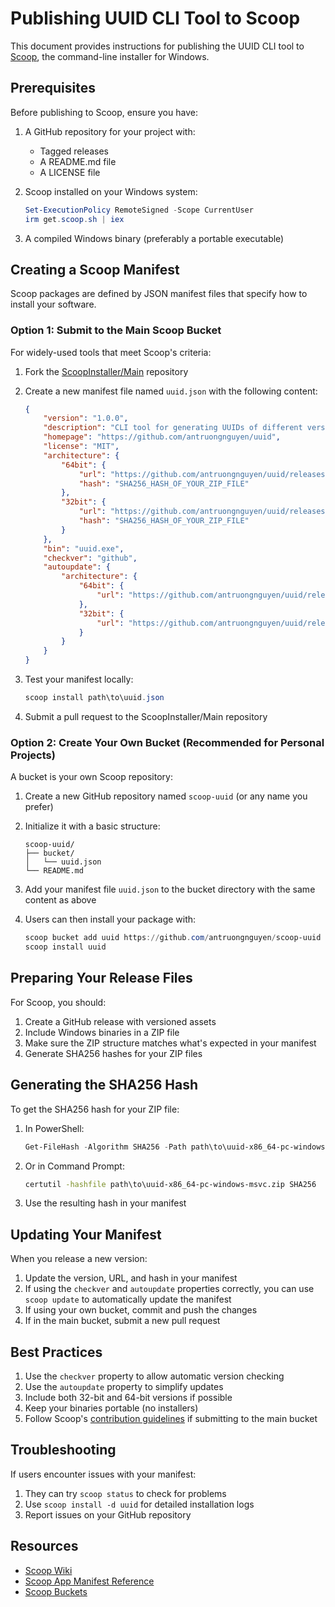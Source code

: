 # Publishing UUID CLI Tool to Scoop

This document provides instructions for publishing the UUID CLI tool to [Scoop](https://scoop.sh/), the command-line installer for Windows.

## Prerequisites

Before publishing to Scoop, ensure you have:

1. A GitHub repository for your project with:
   - Tagged releases
   - A README.md file
   - A LICENSE file

2. Scoop installed on your Windows system:
   ```powershell
   Set-ExecutionPolicy RemoteSigned -Scope CurrentUser
   irm get.scoop.sh | iex
   ```

3. A compiled Windows binary (preferably a portable executable)

## Creating a Scoop Manifest

Scoop packages are defined by JSON manifest files that specify how to install your software.

### Option 1: Submit to the Main Scoop Bucket

For widely-used tools that meet Scoop's criteria:

1. Fork the [ScoopInstaller/Main](https://github.com/ScoopInstaller/Main) repository

2. Create a new manifest file named `uuid.json` with the following content:

   ```json
   {
       "version": "1.0.0",
       "description": "CLI tool for generating UUIDs of different versions",
       "homepage": "https://github.com/antruongnguyen/uuid",
       "license": "MIT",
       "architecture": {
           "64bit": {
               "url": "https://github.com/antruongnguyen/uuid/releases/download/v1.0.0/uuid-x86_64-pc-windows-msvc.zip",
               "hash": "SHA256_HASH_OF_YOUR_ZIP_FILE"
           },
           "32bit": {
               "url": "https://github.com/antruongnguyen/uuid/releases/download/v1.0.0/uuid-i686-pc-windows-msvc.zip",
               "hash": "SHA256_HASH_OF_YOUR_ZIP_FILE"
           }
       },
       "bin": "uuid.exe",
       "checkver": "github",
       "autoupdate": {
           "architecture": {
               "64bit": {
                   "url": "https://github.com/antruongnguyen/uuid/releases/download/v$version/uuid-x86_64-pc-windows-msvc.zip"
               },
               "32bit": {
                   "url": "https://github.com/antruongnguyen/uuid/releases/download/v$version/uuid-i686-pc-windows-msvc.zip"
               }
           }
       }
   }
   ```

3. Test your manifest locally:
   ```powershell
   scoop install path\to\uuid.json
   ```

4. Submit a pull request to the ScoopInstaller/Main repository

### Option 2: Create Your Own Bucket (Recommended for Personal Projects)

A bucket is your own Scoop repository:

1. Create a new GitHub repository named `scoop-uuid` (or any name you prefer)

2. Initialize it with a basic structure:
   ```
   scoop-uuid/
   ├── bucket/
   │   └── uuid.json
   └── README.md
   ```

3. Add your manifest file `uuid.json` to the bucket directory with the same content as above

4. Users can then install your package with:
   ```powershell
   scoop bucket add uuid https://github.com/antruongnguyen/scoop-uuid
   scoop install uuid
   ```

## Preparing Your Release Files

For Scoop, you should:

1. Create a GitHub release with versioned assets
2. Include Windows binaries in a ZIP file
3. Make sure the ZIP structure matches what's expected in your manifest
4. Generate SHA256 hashes for your ZIP files

## Generating the SHA256 Hash

To get the SHA256 hash for your ZIP file:

1. In PowerShell:
   ```powershell
   Get-FileHash -Algorithm SHA256 -Path path\to\uuid-x86_64-pc-windows-msvc.zip
   ```

2. Or in Command Prompt:
   ```cmd
   certutil -hashfile path\to\uuid-x86_64-pc-windows-msvc.zip SHA256
   ```

3. Use the resulting hash in your manifest

## Updating Your Manifest

When you release a new version:

1. Update the version, URL, and hash in your manifest
2. If using the `checkver` and `autoupdate` properties correctly, you can use `scoop update` to automatically update the manifest
3. If using your own bucket, commit and push the changes
4. If in the main bucket, submit a new pull request

## Best Practices

1. Use the `checkver` property to allow automatic version checking
2. Use the `autoupdate` property to simplify updates
3. Include both 32-bit and 64-bit versions if possible
4. Keep your binaries portable (no installers)
5. Follow Scoop's [contribution guidelines](https://github.com/ScoopInstaller/Scoop/wiki/Contributing-Guidelines) if submitting to the main bucket

## Troubleshooting

If users encounter issues with your manifest:

1. They can try `scoop status` to check for problems
2. Use `scoop install -d uuid` for detailed installation logs
3. Report issues on your GitHub repository

## Resources

- [Scoop Wiki](https://github.com/ScoopInstaller/Scoop/wiki)
- [Scoop App Manifest Reference](https://github.com/ScoopInstaller/Scoop/wiki/App-Manifests)
- [Scoop Buckets](https://github.com/ScoopInstaller/Scoop/wiki/Buckets)
